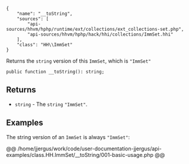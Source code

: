 ``` yamlmeta
{
    "name": "__toString",
    "sources": [
        "api-sources/hhvm/hphp/runtime/ext/collections/ext_collections-set.php",
        "api-sources/hhvm/hphp/hack/hhi/collections/ImmSet.hhi"
    ],
    "class": "HH\\ImmSet"
}
```




Returns the ` string ` version of this `` ImmSet ``, which is ``` "ImmSet" ```




``` Hack
public function __toString(): string;
```




## Returns




+ ` string ` - The `` string `` ``` "ImmSet" ```.




## Examples




The string version of an ` ImmSet ` is always `` "ImmSet" ``:







@@ /home/jjergus/work/code/user-documentation-jjergus/api-examples/class.HH.ImmSet/__toString/001-basic-usage.php @@
<!-- HHAPIDOC -->
